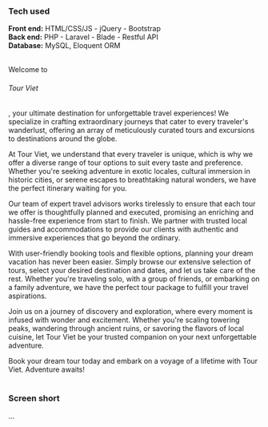<h3>Tech used</h3>
<b>Front end:</b> HTML/CSS/JS - jQuery - Bootstrap </br>
<b>Back end:</b> PHP - Laravel - Blade - Restful API </br>
<b>Database:</b> MySQL, Eloquent ORM </br></br>

Welcome to <h6>Tour Viet</h6>, your ultimate destination for unforgettable travel experiences! We specialize in crafting extraordinary journeys that cater to every traveler's wanderlust, offering an array of meticulously curated tours and excursions to destinations around the globe.

At Tour Viet, we understand that every traveler is unique, which is why we offer a diverse range of tour options to suit every taste and preference. Whether you're seeking adventure in exotic locales, cultural immersion in historic cities, or serene escapes to breathtaking natural wonders, we have the perfect itinerary waiting for you.

Our team of expert travel advisors works tirelessly to ensure that each tour we offer is thoughtfully planned and executed, promising an enriching and hassle-free experience from start to finish. We partner with trusted local guides and accommodations to provide our clients with authentic and immersive experiences that go beyond the ordinary.

With user-friendly booking tools and flexible options, planning your dream vacation has never been easier. Simply browse our extensive selection of tours, select your desired destination and dates, and let us take care of the rest. Whether you're traveling solo, with a group of friends, or embarking on a family adventure, we have the perfect tour package to fulfill your travel aspirations.

Join us on a journey of discovery and exploration, where every moment is infused with wonder and excitement. Whether you're scaling towering peaks, wandering through ancient ruins, or savoring the flavors of local cuisine, let Tour Viet be your trusted companion on your next unforgettable adventure.

Book your dream tour today and embark on a voyage of a lifetime with Tour Viet. Adventure awaits! </br> </br>

<h3>Screen short</h3>
...




